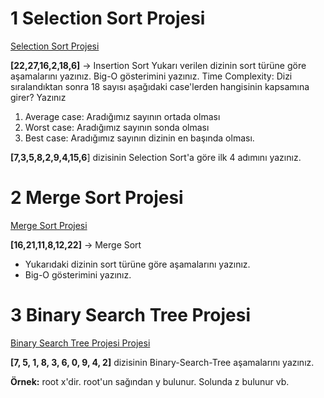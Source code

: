 # 1 Selection Sort Projesi

[Selection Sort Projesi](https://github.com/EvrenCILGIN/patika-Veri-Yap-lar--ve-Algoritmalar/blob/main/Selection%20Sort%20Projesi/Selection-Sort-Projesi.md)

**[22,27,16,2,18,6]**  -> Insertion Sort
Yukarı verilen dizinin sort türüne göre aşamalarını yazınız.
Big-O gösterimini yazınız.
Time Complexity: Dizi sıralandıktan sonra 18 sayısı aşağıdaki case'lerden hangisinin kapsamına girer? Yazınız
1.  Average case: Aradığımız sayının ortada olması
2.  Worst case: Aradığımız sayının sonda olması
3.  Best case: Aradığımız sayının dizinin en başında olması.

**[7,3,5,8,2,9,4,15,6**] dizisinin Selection Sort'a göre ilk 4 adımını yazınız.

# 2 Merge Sort Projesi
[Merge Sort Projesi](https://github.com/EvrenCILGIN/patika-Veri-Yap-lar--ve-Algoritmalar/blob/main/Merge%20Sort%20Projesi/Merge-Sort-Projesi.md)

**[16,21,11,8,12,22]** -> Merge Sort
-   Yukarıdaki dizinin sort türüne göre aşamalarını yazınız.
-   Big-O gösterimini yazınız.

# 3 Binary Search Tree Projesi
[Binary Search Tree Projesi Projesi](https://github.com/EvrenCILGIN/patika-Veri-Yap-lar--ve-Algoritmalar/blob/main/Binary%20Search%20Tree%20Projesi/Binary-Search-Tree-Projesi.md)

**[7, 5, 1, 8, 3, 6, 0, 9, 4, 2]** dizisinin Binary-Search-Tree aşamalarını yazınız.

**Örnek:**  root x'dir. root'un sağından y bulunur. Solunda z bulunur vb.


